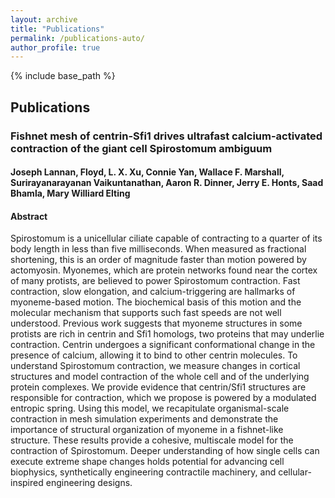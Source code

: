 ```yaml
---
layout: archive
title: "Publications"
permalink: /publications-auto/
author_profile: true
---
```


{% include base_path %}

## Publications

### Fishnet mesh of centrin-Sfi1 drives ultrafast calcium-activated contraction of the giant cell Spirostomum ambiguum

#### Joseph Lannan, Floyd, L. X. Xu, Connie Yan, Wallace F. Marshall, Surirayanarayanan Vaikuntanathan, Aaron R. Dinner, Jerry E. Honts, Saad Bhamla, Mary Williard Elting

#### Abstract
Spirostomum is a unicellular ciliate capable of contracting to a quarter of its body length in less than five milliseconds. When measured as fractional shortening, this is an order of magnitude faster than motion powered by actomyosin. Myonemes, which are protein networks found near the cortex of many protists, are believed to power Spirostomum contraction. Fast contraction, slow elongation, and calcium-triggering are hallmarks of myoneme-based motion. The biochemical basis of this motion and the molecular mechanism that supports such fast speeds are not well understood. Previous work suggests that myoneme structures in some protists are rich in centrin and Sfi1 homologs, two proteins that may underlie contraction. Centrin undergoes a significant conformational change in the presence of calcium, allowing it to bind to other centrin molecules. To understand Spirostomum contraction, we measure changes in cortical structures and model contraction of the whole cell and of the underlying protein complexes. We provide evidence that centrin/Sfi1 structures are responsible for contraction, which we propose is powered by a modulated entropic spring. Using this model, we recapitulate organismal-scale contraction in mesh simulation experiments and demonstrate the importance of structural organization of myoneme in a fishnet-like structure. These results provide a cohesive, multiscale model for the contraction of Spirostomum. Deeper understanding of how single cells can execute extreme shape changes holds potential for advancing cell biophysics, synthetically engineering contractile machinery, and cellular-inspired engineering designs.
